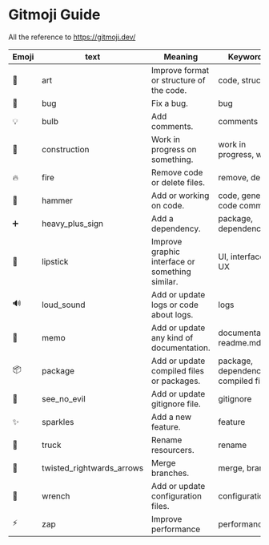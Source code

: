 # Gitmoji Guide
All the reference to https://gitmoji.dev/

| Emoji | text | Meaning | Keywords |
| ----- | ---- | ------- | -------- |
| :art: | art | Improve format or structure of the code. | code, structure |
| :bug: | bug | Fix a bug. | bug |
| :bulb: | bulb | Add comments. | comments |
| :construction: | construction | Work in progress on something. | work in progress, wip |
| :fire: | fire | Remove code or delete files. | remove, delete |
| :hammer: | hammer | Add or working on code. | code, general code commit | 
| :heavy_plus_sign: | heavy_plus_sign | Add a dependency. | package, dependency |
| :lipstick: | lipstick | Improve graphic interface or something similar. | UI, interface, UX |
| :loud_sound: | loud_sound | Add or update logs or code about logs. | logs |
| :memo: | memo | Add or update any kind of documentation. | documentation, readme.md |
| :package:| package | Add or update compiled files or packages. | package, dependency, compiled file |
| :see_no_evil: | see_no_evil | Add or update gitignore file. | gitignore |
| :sparkles: | sparkles | Add a new feature. | feature |
| :truck: | truck | Rename resourcers. | rename |
| :twisted_rightwards_arrows: | twisted_rightwards_arrows | Merge branches. | merge, branch |
| :wrench: | wrench | Add or update configuration files. | configuration |
| :zap: | zap | Improve performance | performance |
